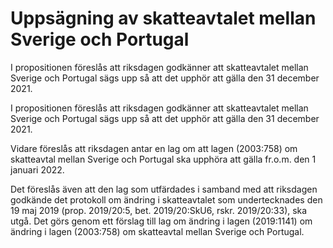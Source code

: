 # Uppsägning av skatteavtalet mellan Sverige och Portugal

I propositionen föreslås att riksdagen godkänner att skatteavtalet mellan Sverige och Portugal sägs upp så att det upphör att gälla den 31 december 2021.

I propositionen föreslås att riksdagen godkänner att skatteavtalet mellan Sverige och Portugal sägs upp så att det upphör att gälla den 31 december 2021.

Vidare föreslås att riksdagen antar en lag om att lagen (2003:758) om skatteavtal mellan Sverige och Portugal ska upphöra att gälla fr.o.m. den
1 januari 2022.

Det föreslås även att den lag som utfärdades i samband med att riksdagen godkände det protokoll om ändring i skatteavtalet som undertecknades den 19 maj 2019 (prop. 2019/20:5, bet. 2019/20:SkU6, rskr. 2019/20:33), ska utgå. Det görs genom ett förslag till lag om ändring i lagen (2019:1141) om ändring i lagen (2003:758) om skatteavtal mellan Sverige och Portugal.
